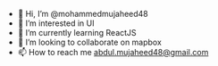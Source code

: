 - 👋 Hi, I’m @mohammedmujaheed48
- 👀 I’m interested in UI
- 🌱 I’m currently learning ReactJS
- 💞️ I’m looking to collaborate on mapbox
- 📫 How to reach me abdul.mujaheed48@gmail.com

<!---
mohammedmujaheed48/mohammedmujaheed48 is a ✨ special ✨ repository because its `README.md` (this file) appears on your GitHub profile.
You can click the Preview link to take a look at your changes.
--->
